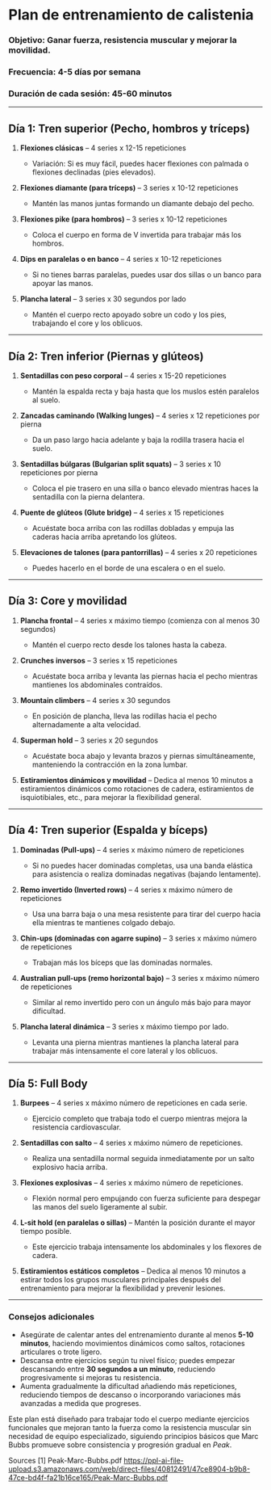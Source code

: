 # **Plan de entrenamiento de calistenia** 

### **Objetivo**: Ganar fuerza, resistencia muscular y mejorar la movilidad.

### **Frecuencia**: 4-5 días por semana

### **Duración de cada sesión**: 45-60 minutos

---

## **Día 1: Tren superior (Pecho, hombros y tríceps)**

1. **Flexiones clásicas** – 4 series x 12-15 repeticiones
   - Variación: Si es muy fácil, puedes hacer flexiones con palmada o flexiones declinadas (pies elevados).
   
2. **Flexiones diamante (para tríceps)** – 3 series x 10-12 repeticiones
   - Mantén las manos juntas formando un diamante debajo del pecho.

3. **Flexiones pike (para hombros)** – 3 series x 10-12 repeticiones
   - Coloca el cuerpo en forma de V invertida para trabajar más los hombros.

4. **Dips en paralelas o en banco** – 4 series x 10-12 repeticiones
   - Si no tienes barras paralelas, puedes usar dos sillas o un banco para apoyar las manos.

5. **Plancha lateral** – 3 series x 30 segundos por lado
   - Mantén el cuerpo recto apoyado sobre un codo y los pies, trabajando el core y los oblicuos.

---

## **Día 2: Tren inferior (Piernas y glúteos)**

1. **Sentadillas con peso corporal** – 4 series x 15-20 repeticiones
   - Mantén la espalda recta y baja hasta que los muslos estén paralelos al suelo.

2. **Zancadas caminando (Walking lunges)** – 4 series x 12 repeticiones por pierna
   - Da un paso largo hacia adelante y baja la rodilla trasera hacia el suelo.

3. **Sentadillas búlgaras (Bulgarian split squats)** – 3 series x 10 repeticiones por pierna
   - Coloca el pie trasero en una silla o banco elevado mientras haces la sentadilla con la pierna delantera.

4. **Puente de glúteos (Glute bridge)** – 4 series x 15 repeticiones
   - Acuéstate boca arriba con las rodillas dobladas y empuja las caderas hacia arriba apretando los glúteos.

5. **Elevaciones de talones (para pantorrillas)** – 4 series x 20 repeticiones
   - Puedes hacerlo en el borde de una escalera o en el suelo.

---

## **Día 3: Core y movilidad**

1. **Plancha frontal** – 4 series x máximo tiempo (comienza con al menos 30 segundos)
   - Mantén el cuerpo recto desde los talones hasta la cabeza.

2. **Crunches inversos** – 3 series x 15 repeticiones
   - Acuéstate boca arriba y levanta las piernas hacia el pecho mientras mantienes los abdominales contraídos.

3. **Mountain climbers** – 4 series x 30 segundos
   - En posición de plancha, lleva las rodillas hacia el pecho alternadamente a alta velocidad.

4. **Superman hold** – 3 series x 20 segundos
   - Acuéstate boca abajo y levanta brazos y piernas simultáneamente, manteniendo la contracción en la zona lumbar.

5. **Estiramientos dinámicos y movilidad** – Dedica al menos 10 minutos a estiramientos dinámicos como rotaciones de cadera, estiramientos de isquiotibiales, etc., para mejorar la flexibilidad general.

---

## **Día 4: Tren superior (Espalda y bíceps)**

1. **Dominadas (Pull-ups)** – 4 series x máximo número de repeticiones
   - Si no puedes hacer dominadas completas, usa una banda elástica para asistencia o realiza dominadas negativas (bajando lentamente).

2. **Remo invertido (Inverted rows)** – 4 series x máximo número de repeticiones
   - Usa una barra baja o una mesa resistente para tirar del cuerpo hacia ella mientras te mantienes colgado debajo.

3. **Chin-ups (dominadas con agarre supino)** – 3 series x máximo número de repeticiones
   - Trabajan más los bíceps que las dominadas normales.

4. **Australian pull-ups (remo horizontal bajo)** – 3 series x máximo número de repeticiones
   - Similar al remo invertido pero con un ángulo más bajo para mayor dificultad.

5. **Plancha lateral dinámica** – 3 series x máximo tiempo por lado.
   - Levanta una pierna mientras mantienes la plancha lateral para trabajar más intensamente el core lateral y los oblicuos.

---

## **Día 5: Full Body**

1. **Burpees** – 4 series x máximo número de repeticiones en cada serie.
   - Ejercicio completo que trabaja todo el cuerpo mientras mejora la resistencia cardiovascular.

2. **Sentadillas con salto** – 4 series x máximo número de repeticiones.
   - Realiza una sentadilla normal seguida inmediatamente por un salto explosivo hacia arriba.

3. **Flexiones explosivas** – 4 series x máximo número de repeticiones.
   - Flexión normal pero empujando con fuerza suficiente para despegar las manos del suelo ligeramente al subir.

4. **L-sit hold (en paralelas o sillas)** – Mantén la posición durante el mayor tiempo posible.
   - Este ejercicio trabaja intensamente los abdominales y los flexores de cadera.

5. **Estiramientos estáticos completos** – Dedica al menos 10 minutos a estirar todos los grupos musculares principales después del entrenamiento para mejorar la flexibilidad y prevenir lesiones.

---

### **Consejos adicionales**

- Asegúrate de calentar antes del entrenamiento durante al menos **5-10 minutos**, haciendo movimientos dinámicos como saltos, rotaciones articulares o trote ligero.
- Descansa entre ejercicios según tu nivel físico; puedes empezar descansando entre **30 segundos a un minuto**, reduciendo progresivamente si mejoras tu resistencia.
- Aumenta gradualmente la dificultad añadiendo más repeticiones, reduciendo tiempos de descanso o incorporando variaciones más avanzadas a medida que progreses.
  
Este plan está diseñado para trabajar todo el cuerpo mediante ejercicios funcionales que mejoran tanto la fuerza como la resistencia muscular sin necesidad de equipo especializado, siguiendo principios básicos que Marc Bubbs promueve sobre consistencia y progresión gradual en *Peak*.

Sources
[1] Peak-Marc-Bubbs.pdf https://ppl-ai-file-upload.s3.amazonaws.com/web/direct-files/40812491/47ce8904-b9b8-47ce-bd4f-fa21b16ce165/Peak-Marc-Bubbs.pdf
